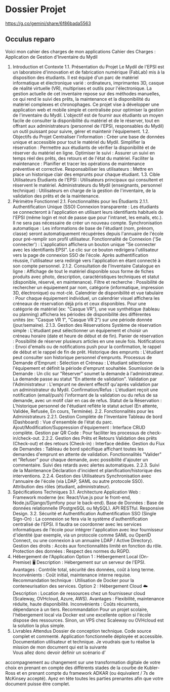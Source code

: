 # Dossier Projet
https://g.co/gemini/share/6f86bada5563

## Occulus reparo

Voici mon cahier des charges de mon applications Cahier des Charges : Application de Gestion d'Inventaire du Mydil
1. Introduction et Contexte
1.1. Présentation du Projet
Le Mydil de l'EPSI est un laboratoire d'innovation et de fabrication numérique (FabLab) mis à la disposition des étudiants. Il est équipé d'un parc de matériel informatique et électronique varié : ordinateurs, imprimantes 3D, casque de réalité virtuelle (VR), multiprises et outils pour l'électronique. La gestion actuelle de cet inventaire repose sur des méthodes manuelles, ce qui rend le suivi des prêts, la maintenance et la disponibilité du matériel complexes et chronophages.
Ce projet vise à développer une application web et mobile simple et centralisée pour optimiser la gestion de l'inventaire du Mydil. L'objectif est de fournir aux étudiants un moyen facile de consulter la disponibilité du matériel et de le réserver, tout en offrant aux administrateurs (personnel de l'EPSI, responsables du Mydil) un outil puissant pour suivre, gérer et maintenir l'équipement.
1.2. Objectifs du Projet
Centraliser l'information : Créer une base de données unique et accessible pour tout le matériel du Mydil.
Simplifier la réservation : Permettre aux étudiants de vérifier la disponibilité et de réserver du matériel en ligne.
Optimiser le suivi : Assurer un suivi en temps réel des prêts, des retours et de l'état du matériel.
Faciliter la maintenance : Planifier et tracer les opérations de maintenance préventive et corrective.
Responsabiliser les utilisateurs : Mettre en place un historique clair des emprunts pour chaque étudiant.
1.3. Cible Utilisateurs
Étudiants de l'EPSI : Utilisateurs principaux qui consultent et réservent le matériel.
Administrateurs du Mydil (enseignants, personnel technique) : Utilisateurs en charge de la gestion de l'inventaire, de la validation des prêts et de la maintenance.
2. Périmètre Fonctionnel
2.1. Fonctionnalités pour les Étudiants
2.1.1. Authentification Unique (SSO)
Connexion transparente : Les étudiants se connecteront à l'application en utilisant leurs identifiants habituels de l'EPSI (même login et mot de passe que pour l'intranet, les emails, etc.). Il ne sera pas nécessaire de créer un nouveau compte.
Synchronisation automatique : Les informations de base de l'étudiant (nom, prénom, classe) seront automatiquement récupérées depuis l'annuaire de l'école pour pré-remplir son profil utilisateur.
Fonctionnalité de Connexion ('Se connecter') :
L'application affichera un bouton unique "Se connecter avec les identifiants EPSI".
Le clic sur ce bouton redirigera l'utilisateur vers la page de connexion SSO de l'école.
Après authentification réussie, l'utilisateur sera redirigé vers l'application en étant connecté à son compte personnel.
2.1.2. Consultation de l'Inventaire
Catalogue en ligne : Affichage de tout le matériel disponible sous forme de fiches produits avec photo, description, caractéristiques techniques et statut (disponible, réservé, en maintenance).
Filtre et recherche : Possibilité de rechercher un équipement par nom, catégorie (informatique, impression 3D, électronique) ou mot-clé.
Calendrier de disponibilité et vue tabulaire :
Pour chaque équipement individuel, un calendrier visuel affichera les créneaux de réservation déjà pris et ceux disponibles.
Pour une catégorie de matériel (ex: "Casque VR"), une vue synthétique (tableau ou planning) affichera les périodes de disponibilité des différentes unités (ex: "Casque VR 1", "Casque VR 2") sur une période donnée (jour/semaine).
2.1.3. Gestion des Réservations
Système de réservation simple : L'étudiant peut sélectionner un équipement et choisir un créneau horaire (date et heure de début et de fin).
Panier de réservation : Possibilité de réserver plusieurs articles en une seule fois.
Notifications : Envoi d'emails ou de notifications push pour la confirmation, le rappel de début et le rappel de fin de prêt.
Historique des emprunts : L'étudiant peut consulter son historique personnel d'emprunts.
Processus de Demande d'Emprunt :
Sélection et Créneau : L'étudiant sélectionne l'équipement et définit la période d'emprunt souhaitée.
Soumission de la Demande : Un clic sur "Réserver" soumet la demande à l'administrateur. La demande passe au statut "En attente de validation".
Validation par l'Administrateur : L'emprunt ne devient effectif qu'après validation par un administrateur du Mydil.
Confirmation/Refus : L'étudiant reçoit une notification (email/push) l'informant de la validation ou du refus de sa demande, avec un motif clair en cas de refus.
Statut de la Réservation : L'historique personnel de l'étudiant reflète le statut actuel (En attente, Validée, Refusée, En cours, Terminée).
2.2. Fonctionnalités pour les Administrateurs
2.2.1. Gestion Complète de l'Inventaire
Tableau de bord (Dashboard) : Vue d'ensemble de l'état du parc.
Ajout/Modification/Suppression d'équipement : Interface CRUD complète.
Gestion par QR Code : Pour faciliter les processus de check-in/check-out.
2.2.2. Gestion des Prêts et Retours
Validation des prêts (Check-out) et des retours (Check-in) : Interface dédiée.
Gestion du Flux de Demandes :
Tableau de bord spécifique affichant toutes les demandes d'emprunt en attente de validation.
Fonctionnalités "Valider" et "Refuser" pour chaque demande, avec possibilité d'ajouter un commentaire.
Suivi des retards avec alertes automatiques.
2.2.3. Suivi de la Maintenance
Déclaration d'incident et planification/historique des interventions.
2.2.4. Gestion des Utilisateurs
Synchronisation avec l'annuaire de l'école (via LDAP, SAML ou autre protocole SSO).
Attribution des rôles (étudiant, administrateur).
3. Spécifications Techniques
3.1. Architecture
Application Web : Framework moderne (ex: React/Vue.js pour le front-end, Node.js/Django/Symfony pour le back-end).
Base de Données : Base de données relationnelle (PostgreSQL ou MySQL).
API RESTful.
Responsive Design.
3.2. Sécurité et Authentification
Authentification SSO (Single Sign-On) : La connexion se fera via le système d'authentification centralisé de l'EPSI. Il faudra se coordonner avec les services informatiques de l'école pour intégrer l'application avec leur fournisseur d'identité (par exemple, via un protocole comme SAML ou OpenID Connect, ou une connexion à un annuaire LDAP / Active Directory).
Gestion des droits : Accès aux fonctionnalités limité en fonction du rôle.
Protection des données : Respect des normes du RGPD.
4. Hébergement de l'Application
Option 1 : Hébergement Local (On-Premise) 🖥️
Description : Hébergement sur un serveur de l'EPSI.
Avantages : Contrôle total, sécurité des données, coût à long terme.
Inconvénients : Coût initial, maintenance interne requise.
Recommandation technique : Utilisation de Docker pour la conteneurisation des services.
Option 2 : Hébergement Cloud ☁️
Description : Location de ressources chez un fournisseur cloud (Scaleway, OVHcloud, Azure, AWS).
Avantages : Flexibilité, maintenance réduite, haute disponibilité.
Inconvénients : Coûts récurrents, dépendance à un tiers.
Recommandation
Pour un projet scolaire, l'hébergement local via Docker est une excellente option si l'école dispose des ressources. Sinon, un VPS chez Scaleway ou OVHcloud est la solution la plus simple.
5. Livrables Attendus
Dossier de conception technique.
Code source complet et commenté.
Application fonctionnelle déployée et accessible.
Documentation utilisateur et technique.     Je voudrais que tu réalise la mission de mon document qui est la suivante          
Vous allez donc devoir définir un scénario d’

accompagnement au changement
sur une transformation digitale de votre choix en prenant en compte des
différents stades de la courbe de Kubler-Ross et en prenant compte du
framework ADKAR (ou équivalent / 7s de McKinsey accepté).
Ayez en tête toutes les parties prenantes afin que votre document puisse être
complet.
